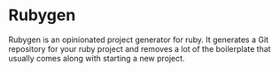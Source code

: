 # Rubygen

Rubygen is an opinionated project generator for ruby. It generates
a Git repository for your ruby project and removes a lot of the boilerplate
that usually comes along with starting a new project.
